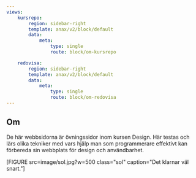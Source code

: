 ```yaml
---
views:
    kursrepo:
        region: sidebar-right
        template: anax/v2/block/default
        data:
            meta:
                type: single
                route: block/om-kursrepo

    redovisa:
        region: sidebar-right
        template: anax/v2/block/default
        data:
            meta:
                type: single
                route: block/om-redovisa
---
```

Om
------

De här webbsidorna är övningssidor inom kursen Design. Här testas och lärs olika
tekniker med vars hjälp man som programmerare effektivt kan förbereda sin webbplats
för design och användbarhet.

[FIGURE src=image/sol.jpg?w=500 class="sol" caption="Det klarnar väl snart."]
